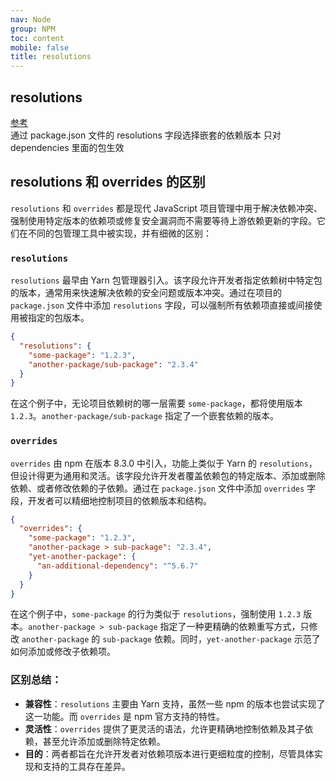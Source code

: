 ```yaml
---
nav: Node
group: NPM
toc: content
mobile: false
title: resolutions
---
```


## resolutions

<a target="_blank" href="https://github.com/yarnpkg/rfcs/blob/master/implemented/0000-selective-versions-resolutions.md
">参考</a><br/>
通过 package.json 文件的 resolutions 字段选择嵌套的依赖版本 只对 dependencies 里面的包生效

## resolutions 和 overrides 的区别

`resolutions` 和 `overrides` 都是现代 JavaScript 项目管理中用于解决依赖冲突、强制使用特定版本的依赖项或修复安全漏洞而不需要等待上游依赖更新的字段。它们在不同的包管理工具中被实现，并有细微的区别：

### `resolutions`

`resolutions` 最早由 Yarn 包管理器引入。该字段允许开发者指定依赖树中特定包的版本，通常用来快速解决依赖的安全问题或版本冲突。通过在项目的 `package.json` 文件中添加 `resolutions` 字段，可以强制所有依赖项直接或间接使用被指定的包版本。

```json
{
  "resolutions": {
    "some-package": "1.2.3",
    "another-package/sub-package": "2.3.4"
  }
}
```

在这个例子中，无论项目依赖树的哪一层需要 `some-package`，都将使用版本 `1.2.3`。`another-package/sub-package` 指定了一个嵌套依赖的版本。

### `overrides`

`overrides` 由 npm 在版本 8.3.0 中引入，功能上类似于 Yarn 的 `resolutions`，但设计得更为通用和灵活。该字段允许开发者覆盖依赖包的特定版本、添加或删除依赖、或者修改依赖的子依赖。通过在 `package.json` 文件中添加 `overrides` 字段，开发者可以精细地控制项目的依赖版本和结构。

```json
{
  "overrides": {
    "some-package": "1.2.3",
    "another-package > sub-package": "2.3.4",
    "yet-another-package": {
      "an-additional-dependency": "^5.6.7"
    }
  }
}
```

在这个例子中，`some-package` 的行为类似于 `resolutions`，强制使用 `1.2.3` 版本。`another-package > sub-package` 指定了一种更精确的依赖重写方式，只修改 `another-package` 的 `sub-package` 依赖。同时，`yet-another-package` 示范了如何添加或修改子依赖项。

### 区别总结：

- **兼容性**：`resolutions` 主要由 Yarn 支持，虽然一些 npm 的版本也尝试实现了这一功能。而 `overrides` 是 npm 官方支持的特性。
- **灵活性**：`overrides` 提供了更灵活的语法，允许更精确地控制依赖及其子依赖，甚至允许添加或删除特定依赖。
- **目的**：两者都旨在允许开发者对依赖项版本进行更细粒度的控制，尽管具体实现和支持的工具存在差异。
